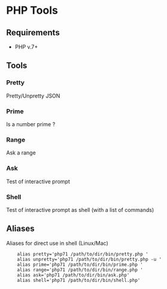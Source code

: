 # PHP Tools

## Requirements

- PHP v.7+

## Tools

### Pretty

 Pretty/Unpretty JSON

### Prime

 Is a number prime ?

### Range

 Ask a range

### Ask

 Test of interactive prompt

### Shell

  Test of interactive prompt as shell (with a list of commands)
  
  
## Aliases

Aliases for direct use in shell (Linux/Mac)

```
	alias pretty='php71 /path/to/dir/bin/pretty.php '
	alias unpretty='php71 /path/to/dir/bin/pretty.php -u '
	alias prime='php71 /path/to/dir/bin/prime.php '
	alias range='php71 /path/to/dir/bin/range.php '
	alias ask='php71 /path/to/dir/bin/ask.php'
	alias shell='php71 /path/to/dir/bin/shell.php'
```